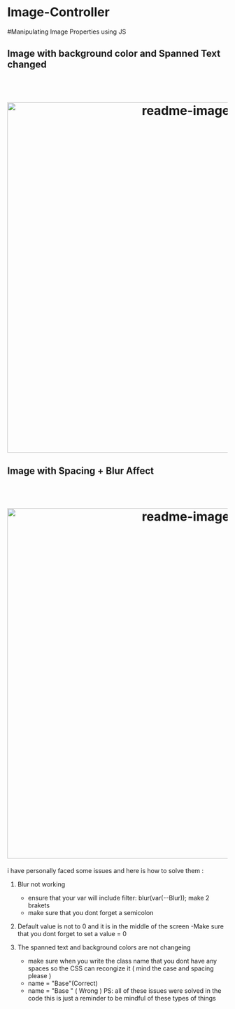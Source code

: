 # Image-Controller

#Manipulating Image Properties using JS 

<h2>Image with background color and Spanned Text changed </h2>
<h1 align="center">
  <br>
  <img src="https://github-production-user-asset-6210df.s3.amazonaws.com/85951306/282193744-fdb043cb-0d65-4b93-a62f-c6ade558817e.png" alt="readme-image" width="800">
  <br>
</h1>




<h2>Image with Spacing + Blur Affect </h2>
<h1 align="center">
  <br>
  <img src="https://github-production-user-asset-6210df.s3.amazonaws.com/85951306/282192746-871d2d40-f363-4be5-9734-7738e4565638.png" alt="readme-image" width="800">
  <br>
</h1>



i have personally faced some issues and here is how to solve them :
1) Blur not working
   - ensure that your var will include filter: blur(var(--Blur)); make 2 brakets
   - make sure that you dont forget a semicolon
2) Default value is not to 0 and it is in the middle of the screen
    -Make sure that you dont forget to set a value = 0
   
4) The spanned text and background colors are not changeing
    - make sure when you write the class name that you dont have any spaces so the CSS can recongize it ( mind the case and spacing please )
    - name = "Base"(Correct)
    - name = "Base " ( Wrong )
PS: all of these issues were solved in the code this is just a reminder to be mindful of these types of things 
 
